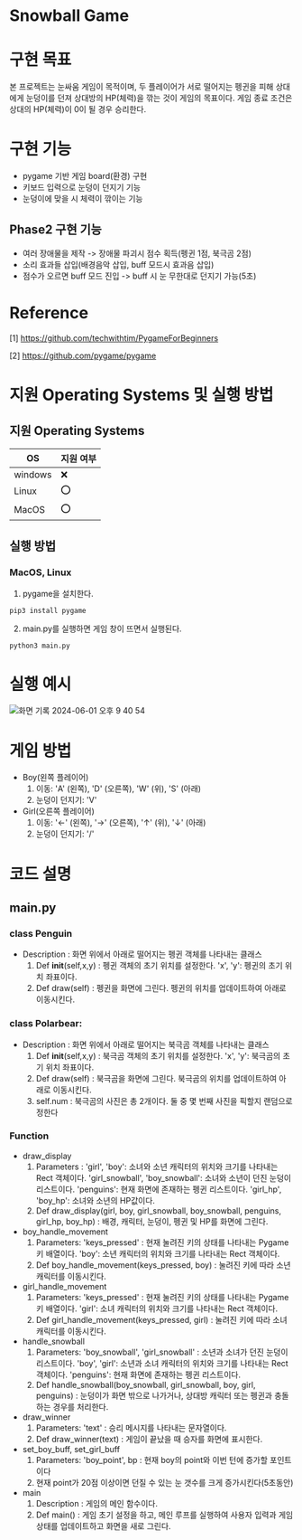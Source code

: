 # Snowball Game

# 구현 목표
본 프로젝트는 눈싸움 게임이 목적이며, 두 플레이어가 서로 떨어지는 펭귄을 피해 상대에게 눈덩이를 던져 상대방의 HP(체력)을 깎는 것이 게임의 목표이다. 게임 종료 조건은 상대의 HP(체력)이 0이 될 경우 승리한다.

# 구현 기능
* pygame 기반 게임 board(환경) 구현
* 키보드 입력으로 눈덩이 던지기 기능
* 눈덩이에 맞을 시 체력이 깎이는 기능

## Phase2 구현 기능
* 여러 장애물을 제작 -> 장애물 파괴시 점수 획득(펭귄 1점, 북극곰 2점)
* 소리 효과들 삽입(배경음악 삽입, buff 모드시 효과음 삽입)
* 점수가 오르면 buff 모드 진입 -> buff 시 눈 무한대로 던지기 가능(5초)

# Reference
[1] https://github.com/techwithtim/PygameForBeginners

[2] https://github.com/pygame/pygame

# 지원 Operating Systems 및 실행 방법

## 지원 Operating Systems
|OS| 지원 여부 |
|-----|--------|
|windows | :x:  |
| Linux  | :o: |
|MacOS  | :o:  |

## 실행 방법
### MacOS, Linux
1. pygame을 설치한다.
```
pip3 install pygame
```
2. main.py를 실행하면 게임 창이 뜨면서 실행된다.
```
python3 main.py
```

# 실행 예시
![화면 기록 2024-06-01 오후 9 40 54](https://github.com/parkjiung123/project1/assets/72504995/223da201-b4a2-4520-a885-6dd65144508b)

# 게임 방법
- Boy(왼쪽 플레이어)
    1. 이동: 'A' (왼쪽), 'D' (오른쪽), 'W' (위), 'S' (아래)
    2. 눈덩이 던지기: 'V'
- Girl(오른쪽 플레이어)
    1. 이동: '←' (왼쪽), '→' (오른쪽), '↑' (위), '↓' (아래)
    2. 눈덩이 던지기: '/'

# 코드 설명
## main.py
### class Penguin
- Description : 화면 위에서 아래로 떨어지는 펭귄 객체를 나타내는 클래스
  1. Def __init__(self,x,y) : 펭귄 객체의 초기 위치를 설정한다. 'x', 'y': 펭귄의 초기 위치 좌표이다.
  2. Def draw(self) : 펭귄을 화면에 그린다. 펭귄의 위치를 업데이트하여 아래로 이동시킨다.
### class Polarbear:
- Description : 화면 위에서 아래로 떨어지는 북극곰 객체를 나타내는 클래스
  1. Def __init__(self,x,y) : 북극곰 객체의 초기 위치를 설정한다. 'x', 'y': 북극곰의 초기 위치 좌표이다.
  2. Def draw(self) : 북극곰을 화면에 그린다. 북극곰의 위치를 업데이트하여 아래로 이동시킨다.
  3. self.num : 북극곰의 사진은 총 2개이다. 둘 중 몇 번째 사진을 픽할지 랜덤으로 정한다 

### Function
- draw_display
    1. Parameters : 'girl', 'boy': 소녀와 소년 캐릭터의 위치와 크기를 나타내는 Rect 객체이다. 
    'girl_snowball', 'boy_snowball': 소녀와 소년이 던진 눈덩이 리스트이다. 
    'penguins': 현재 화면에 존재하는 펭귄 리스트이다. 
    'girl_hp', 'boy_hp': 소녀와 소년의 HP값이다.
    2. Def draw_display(girl, boy, girl_snowball, boy_snowball, penguins, girl_hp, boy_hp) : 배경, 캐릭터, 눈덩이, 펭귄 및 HP를 화면에 그린다.
- boy_handle_movement
    1. Parameters: 'keys_pressed' : 현재 눌려진 키의 상태를 나타내는 Pygame 키 배열이다.
    'boy': 소년 캐릭터의 위치와 크기를 나타내는 Rect 객체이다.
    2. Def boy_handle_movement(keys_pressed, boy) : 눌려진 키에 따라 소년 캐릭터를 이동시킨다.
- girl_handle_movement
    1. Parameters: 'keys_pressed' : 현재 눌려진 키의 상태를 나타내는 Pygame 키 배열이다.
    'girl': 소녀 캐릭터의 위치와 크기를 나타내는 Rect 객체이다.
    2. Def girl_handle_movement(keys_pressed, girl) : 눌려진 키에 따라 소녀 캐릭터를 이동시킨다.
- handle_snowball
    1. Parameters: 'boy_snowball', 'girl_snowball' : 소년과 소녀가 던진 눈덩이 리스트이다.
    'boy', 'girl': 소년과 소녀 캐릭터의 위치와 크기를 나타내는 Rect 객체이다.
    'penguins': 현재 화면에 존재하는 펭귄 리스트이다.
    2. Def handle_snowball(boy_snowball, girl_snowball, boy, girl, penguins) : 눈덩이가 화면 밖으로 나가거나, 상대방 캐릭터 또는 펭귄과 충돌하는 경우를 처리한다.
- draw_winner
    1. Parameters: 'text' : 승리 메시지를 나타내는 문자열이다.
    2. Def draw_winner(text) : 게임이 끝났을 때 승자를 화면에 표시한다.
- set_boy_buff, set_girl_buff
    1. Parameters: 'boy_point', bp : 현재 boy의 point와 이번 턴에 증가할 포인트이다
    2. 현재 point가 20점 이상이면 던질 수 있는 눈 갯수를 크게 증가시킨다(5초동안)
- main
    1. Description : 게임의 메인 함수이다.
    2. Def main() : 게임 초기 설정을 하고, 메인 루프를 실행하여 사용자 입력과 게임 상태를 업데이트하고 화면을 새로 그린다.